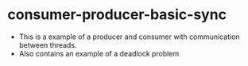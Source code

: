 # consumer-producer-basic-sync

* This is a example of a producer and consumer with communication between threads.
* Also contains an example of a deadlock problem
